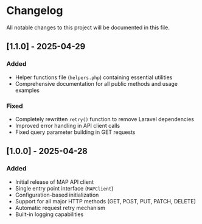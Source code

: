 # Changelog

All notable changes to this project will be documented in this file.

## [1.1.0] - 2025-04-29

### Added
- Helper functions file (`helpers.php`) containing essential utilities
- Comprehensive documentation for all public methods and usage examples

### Fixed
- Completely rewritten `retry()` function to remove Laravel dependencies
- Improved error handling in API client calls
- Fixed query parameter building in GET requests

## [1.0.0] - 2025-04-28

### Added
- Initial release of MAP API client
- Single entry point interface (`MAPClient`)
- Configuration-based initialization
- Support for all major HTTP methods (GET, POST, PUT, PATCH, DELETE)
- Automatic request retry mechanism
- Built-in logging capabilities
